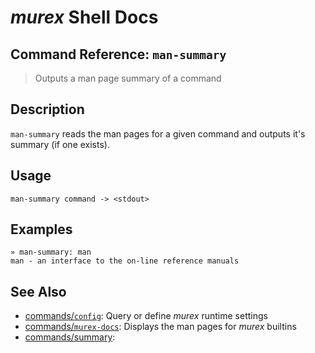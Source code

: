 # _murex_ Shell Docs

## Command Reference: `man-summary`

> Outputs a man page summary of a command

## Description

`man-summary` reads the man pages for a given command and outputs it's
summary (if one exists).

## Usage

    man-summary command -> <stdout>

## Examples

    » man-summary: man 
    man - an interface to the on-line reference manuals

## See Also

* [commands/`config`](../commands/config.md):
  Query or define _murex_ runtime settings
* [commands/`murex-docs`](../commands/murex-docs.md):
  Displays the man pages for _murex_ builtins
* [commands/summary](../commands/summary.md):
  